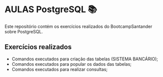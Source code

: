 # AULAS PostgreSQL :books:

Este repositório contém os exercícios realizados do BootcampSantander sobre PostgreSQL.



## Exercícios realizados

- Comandos executados para criação das tabelas (SISTEMA BANCÁRIO);
- Comandos executados para popular os dados das tabelas;
- Comandos executados para realizar consultas;

